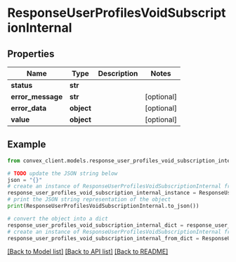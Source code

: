 # ResponseUserProfilesVoidSubscriptionInternal


## Properties

Name | Type | Description | Notes
------------ | ------------- | ------------- | -------------
**status** | **str** |  | 
**error_message** | **str** |  | [optional] 
**error_data** | **object** |  | [optional] 
**value** | **object** |  | [optional] 

## Example

```python
from convex_client.models.response_user_profiles_void_subscription_internal import ResponseUserProfilesVoidSubscriptionInternal

# TODO update the JSON string below
json = "{}"
# create an instance of ResponseUserProfilesVoidSubscriptionInternal from a JSON string
response_user_profiles_void_subscription_internal_instance = ResponseUserProfilesVoidSubscriptionInternal.from_json(json)
# print the JSON string representation of the object
print(ResponseUserProfilesVoidSubscriptionInternal.to_json())

# convert the object into a dict
response_user_profiles_void_subscription_internal_dict = response_user_profiles_void_subscription_internal_instance.to_dict()
# create an instance of ResponseUserProfilesVoidSubscriptionInternal from a dict
response_user_profiles_void_subscription_internal_from_dict = ResponseUserProfilesVoidSubscriptionInternal.from_dict(response_user_profiles_void_subscription_internal_dict)
```
[[Back to Model list]](../README.md#documentation-for-models) [[Back to API list]](../README.md#documentation-for-api-endpoints) [[Back to README]](../README.md)


